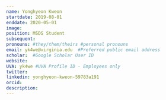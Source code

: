 ```yaml
---
name: Yonghyeon Kweon
startdate: 2019-08-01
enddate: 2020-05-01
image:
position: MSDS Student
subsequent:
pronouns: #they/them/theirs #personal pronouns
email: yk4we@virginia.edu  #Preferred public email address
scholar:  #Google Scholar User ID
website:
UVA: yk4we #UVA Profile ID - Employees only
twitter:
linkedin: yonghyeon-kweon-59783a191
orcid:
description:
---
```


